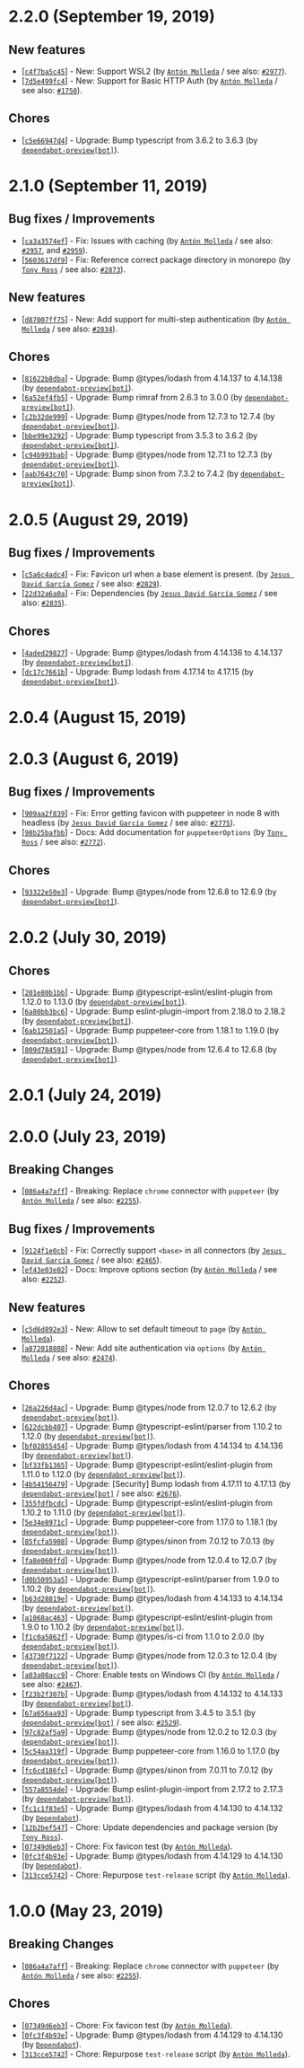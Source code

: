 # 2.2.0 (September 19, 2019)

## New features

* [[`c4f7ba5c45`](https://github.com/webhintio/hint/commit/c4f7ba5c45f9bdfae59055fce82b41af0c095f17)] - New: Support WSL2 (by [`Antón Molleda`](https://github.com/molant) / see also: [`#2977`](https://github.com/webhintio/hint/issues/2977)).
* [[`7d5e499fc4`](https://github.com/webhintio/hint/commit/7d5e499fc4e1de9b628618a70bf0ae3bc0832579)] - New: Support for Basic HTTP Auth (by [`Antón Molleda`](https://github.com/molant) / see also: [`#1750`](https://github.com/webhintio/hint/issues/1750)).

## Chores

* [[`c5e66947d4`](https://github.com/webhintio/hint/commit/c5e66947d494771b487c5d45a477069c61c9ed0b)] - Upgrade: Bump typescript from 3.6.2 to 3.6.3 (by [`dependabot-preview[bot]`](https://github.com/apps/dependabot-preview)).


# 2.1.0 (September 11, 2019)

## Bug fixes / Improvements

* [[`ca3a3574ef`](https://github.com/webhintio/hint/commit/ca3a3574ef6b720c1d07591071f33ef5d328cd8f)] - Fix: Issues with caching (by [`Antón Molleda`](https://github.com/molant) / see also: [`#2957`](https://github.com/webhintio/hint/issues/2957), and [`#2959`](https://github.com/webhintio/hint/issues/2959)).
* [[`5603617df9`](https://github.com/webhintio/hint/commit/5603617df96def7c2571c8e94d595b76ec4633ec)] - Fix: Reference correct package directory in monorepo (by [`Tony Ross`](https://github.com/antross) / see also: [`#2873`](https://github.com/webhintio/hint/issues/2873)).

## New features

* [[`d87007ff75`](https://github.com/webhintio/hint/commit/d87007ff756fba2a41e4d0f3c65e8d85f43040b2)] - New: Add support for multi-step authentication (by [`Antón Molleda`](https://github.com/molant) / see also: [`#2834`](https://github.com/webhintio/hint/issues/2834)).

## Chores

* [[`81622b8dba`](https://github.com/webhintio/hint/commit/81622b8dbaa9ffc5ba1bc3057b76868d3b3e54c5)] - Upgrade: Bump @types/lodash from 4.14.137 to 4.14.138 (by [`dependabot-preview[bot]`](https://github.com/apps/dependabot-preview)).
* [[`6a52ef4fb5`](https://github.com/webhintio/hint/commit/6a52ef4fb50931921be5da4c4cacd8760a3de887)] - Upgrade: Bump rimraf from 2.6.3 to 3.0.0 (by [`dependabot-preview[bot]`](https://github.com/apps/dependabot-preview)).
* [[`c2b32de999`](https://github.com/webhintio/hint/commit/c2b32de9997a922a4744991306a9bf9b22e3910f)] - Upgrade: Bump @types/node from 12.7.3 to 12.7.4 (by [`dependabot-preview[bot]`](https://github.com/apps/dependabot-preview)).
* [[`bbe99e3292`](https://github.com/webhintio/hint/commit/bbe99e329240a17e5f60c6c6261b0b9c2bd1774a)] - Upgrade: Bump typescript from 3.5.3 to 3.6.2 (by [`dependabot-preview[bot]`](https://github.com/apps/dependabot-preview)).
* [[`c94b993bab`](https://github.com/webhintio/hint/commit/c94b993babb99a9b49cc795fbf80663c4750ba93)] - Upgrade: Bump @types/node from 12.7.1 to 12.7.3 (by [`dependabot-preview[bot]`](https://github.com/apps/dependabot-preview)).
* [[`aab7643c70`](https://github.com/webhintio/hint/commit/aab7643c70042a5e7d2da9684844277d707854fe)] - Upgrade: Bump sinon from 7.3.2 to 7.4.2 (by [`dependabot-preview[bot]`](https://github.com/apps/dependabot-preview)).


# 2.0.5 (August 29, 2019)

## Bug fixes / Improvements

* [[`c5a6c4adc4`](https://github.com/webhintio/hint/commit/c5a6c4adc49298c62e80607b9098f1a2bdc8fde4)] - Fix: Favicon url when a base element is present. (by [`Jesus David García Gomez`](https://github.com/sarvaje) / see also: [`#2829`](https://github.com/webhintio/hint/issues/2829)).
* [[`22d32a6a0a`](https://github.com/webhintio/hint/commit/22d32a6a0a59cb32050762268a0bc9a41319a68e)] - Fix: Dependencies (by [`Jesus David García Gomez`](https://github.com/sarvaje) / see also: [`#2835`](https://github.com/webhintio/hint/issues/2835)).

## Chores

* [[`4aded29827`](https://github.com/webhintio/hint/commit/4aded29827590a7d3a51431dfbfe48a1843e12f1)] - Upgrade: Bump @types/lodash from 4.14.136 to 4.14.137 (by [`dependabot-preview[bot]`](https://github.com/apps/dependabot-preview)).
* [[`dc17c7661b`](https://github.com/webhintio/hint/commit/dc17c7661bc8564467a3bde1b4e2c0dbebfcb510)] - Upgrade: Bump lodash from 4.17.14 to 4.17.15 (by [`dependabot-preview[bot]`](https://github.com/apps/dependabot-preview)).


# 2.0.4 (August 15, 2019)


# 2.0.3 (August 6, 2019)

## Bug fixes / Improvements

* [[`909aa2f839`](https://github.com/webhintio/hint/commit/909aa2f839fe6f994f77d6601ef13f13819c2143)] - Fix: Error getting favicon with puppeteer in node 8 with headless (by [`Jesus David García Gomez`](https://github.com/sarvaje) / see also: [`#2775`](https://github.com/webhintio/hint/issues/2775)).
* [[`98b25bafbb`](https://github.com/webhintio/hint/commit/98b25bafbb51dd9a83d88ebcbe951352a70a3f31)] - Docs: Add documentation for `puppeteerOptions` (by [`Tony Ross`](https://github.com/antross) / see also: [`#2772`](https://github.com/webhintio/hint/issues/2772)).

## Chores

* [[`93322e50e3`](https://github.com/webhintio/hint/commit/93322e50e3b5ac067934bf952f980531b3687233)] - Upgrade: Bump @types/node from 12.6.8 to 12.6.9 (by [`dependabot-preview[bot]`](https://github.com/apps/dependabot-preview)).


# 2.0.2 (July 30, 2019)

## Chores

* [[`201e80b1bb`](https://github.com/webhintio/hint/commit/201e80b1bb0e9086ab477bf9e901d279ab3b89c9)] - Upgrade: Bump @typescript-eslint/eslint-plugin from 1.12.0 to 1.13.0 (by [`dependabot-preview[bot]`](https://github.com/apps/dependabot-preview)).
* [[`6a80bb3bc6`](https://github.com/webhintio/hint/commit/6a80bb3bc6b517d7463a3884757aacbaf00d53af)] - Upgrade: Bump eslint-plugin-import from 2.18.0 to 2.18.2 (by [`dependabot-preview[bot]`](https://github.com/apps/dependabot-preview)).
* [[`6ab12501a5`](https://github.com/webhintio/hint/commit/6ab12501a5e7fbae156150b4d742b4f755d3a51f)] - Upgrade: Bump puppeteer-core from 1.18.1 to 1.19.0 (by [`dependabot-preview[bot]`](https://github.com/apps/dependabot-preview)).
* [[`809d784591`](https://github.com/webhintio/hint/commit/809d784591cb5bee32916408749aba6c03282da6)] - Upgrade: Bump @types/node from 12.6.4 to 12.6.8 (by [`dependabot-preview[bot]`](https://github.com/apps/dependabot-preview)).


# 2.0.1 (July 24, 2019)


# 2.0.0 (July 23, 2019)

## Breaking Changes

* [[`086a4a7aff`](https://github.com/webhintio/hint/commit/086a4a7aff82cd72d6d18d5c004657e908127faf)] - Breaking: Replace `chrome` connector with `puppeteer` (by [`Antón Molleda`](https://github.com/molant) / see also: [`#2255`](https://github.com/webhintio/hint/issues/2255)).

## Bug fixes / Improvements

* [[`9124f1e0cb`](https://github.com/webhintio/hint/commit/9124f1e0cb1d54152163978cb95ae73a82b4d639)] - Fix: Correctly support `<base>`   in all connectors (by [`Jesus David García Gomez`](https://github.com/sarvaje) / see also: [`#2465`](https://github.com/webhintio/hint/issues/2465)).
* [[`ef43e03e02`](https://github.com/webhintio/hint/commit/ef43e03e026a4ffed40e82fd118d6e80bf8c0ccc)] - Docs: Improve options section (by [`Antón Molleda`](https://github.com/molant) / see also: [`#2252`](https://github.com/webhintio/hint/issues/2252)).

## New features

* [[`c5d6d892e3`](https://github.com/webhintio/hint/commit/c5d6d892e3585b88ab2674dd604cb4166692d34a)] - New: Allow to set default timeout to `page` (by [`Antón Molleda`](https://github.com/molant)).
* [[`a872018808`](https://github.com/webhintio/hint/commit/a8720188082c752407232c6912d4fdf4b0e96d4f)] - New: Add site authentication via `options` (by [`Antón Molleda`](https://github.com/molant) / see also: [`#2474`](https://github.com/webhintio/hint/issues/2474)).

## Chores

* [[`26a226d4ac`](https://github.com/webhintio/hint/commit/26a226d4acee71dcea4b04764911e0dda0cc41e2)] - Upgrade: Bump @types/node from 12.0.7 to 12.6.2 (by [`dependabot-preview[bot]`](https://github.com/apps/dependabot-preview)).
* [[`622dcbb407`](https://github.com/webhintio/hint/commit/622dcbb40758c9f9033680056d0201fde71a8ee6)] - Upgrade: Bump @typescript-eslint/parser from 1.10.2 to 1.12.0 (by [`dependabot-preview[bot]`](https://github.com/apps/dependabot-preview)).
* [[`bf02855454`](https://github.com/webhintio/hint/commit/bf028554540cb0edf9a671744069b20270fbb9e6)] - Upgrade: Bump @types/lodash from 4.14.134 to 4.14.136 (by [`dependabot-preview[bot]`](https://github.com/apps/dependabot-preview)).
* [[`bf33fb1365`](https://github.com/webhintio/hint/commit/bf33fb1365c5c4ead9e0ec9ce658129c09d1f92d)] - Upgrade: Bump @typescript-eslint/eslint-plugin from 1.11.0 to 1.12.0 (by [`dependabot-preview[bot]`](https://github.com/apps/dependabot-preview)).
* [[`4b54156479`](https://github.com/webhintio/hint/commit/4b54156479d8bcb415945544d4561a0162e2694e)] - Upgrade: [Security] Bump lodash from 4.17.11 to 4.17.13 (by [`dependabot-preview[bot]`](https://github.com/apps/dependabot-preview) / see also: [`#2676`](https://github.com/webhintio/hint/issues/2676)).
* [[`355fdfbcdc`](https://github.com/webhintio/hint/commit/355fdfbcdc4634c4985e765a060f23574c77658a)] - Upgrade: Bump @typescript-eslint/eslint-plugin from 1.10.2 to 1.11.0 (by [`dependabot-preview[bot]`](https://github.com/apps/dependabot-preview)).
* [[`5e34e8971c`](https://github.com/webhintio/hint/commit/5e34e8971cd7aa04728b6ca9abac98273ccdb47b)] - Upgrade: Bump puppeteer-core from 1.17.0 to 1.18.1 (by [`dependabot-preview[bot]`](https://github.com/apps/dependabot-preview)).
* [[`85fcfa5908`](https://github.com/webhintio/hint/commit/85fcfa59082c645f59ebca3992c3e973ebd9a9e4)] - Upgrade: Bump @types/sinon from 7.0.12 to 7.0.13 (by [`dependabot-preview[bot]`](https://github.com/apps/dependabot-preview)).
* [[`fa8e060ffd`](https://github.com/webhintio/hint/commit/fa8e060ffda4011de97ab9bc72a8b055f6e7ca3e)] - Upgrade: Bump @types/node from 12.0.4 to 12.0.7 (by [`dependabot-preview[bot]`](https://github.com/apps/dependabot-preview)).
* [[`d0b50953a5`](https://github.com/webhintio/hint/commit/d0b50953a58d06b71c5a86a24ba1f58b8451e9c7)] - Upgrade: Bump @typescript-eslint/parser from 1.9.0 to 1.10.2 (by [`dependabot-preview[bot]`](https://github.com/apps/dependabot-preview)).
* [[`b63d28819e`](https://github.com/webhintio/hint/commit/b63d28819ec1292454df9c302bf3f754caece802)] - Upgrade: Bump @types/lodash from 4.14.133 to 4.14.134 (by [`dependabot-preview[bot]`](https://github.com/apps/dependabot-preview)).
* [[`a1068ac463`](https://github.com/webhintio/hint/commit/a1068ac463ef63bc38b6c9294d63cb84a3969a25)] - Upgrade: Bump @typescript-eslint/eslint-plugin from 1.9.0 to 1.10.2 (by [`dependabot-preview[bot]`](https://github.com/apps/dependabot-preview)).
* [[`f1c0a5862f`](https://github.com/webhintio/hint/commit/f1c0a5862fade1ead4f7264d9ecbadb469fa8bb4)] - Upgrade: Bump @types/is-ci from 1.1.0 to 2.0.0 (by [`dependabot-preview[bot]`](https://github.com/apps/dependabot-preview)).
* [[`43730f7122`](https://github.com/webhintio/hint/commit/43730f7122b5f0e345fe2cf7f49c530e1ffdee87)] - Upgrade: Bump @types/node from 12.0.3 to 12.0.4 (by [`dependabot-preview[bot]`](https://github.com/apps/dependabot-preview)).
* [[`a03a08acc9`](https://github.com/webhintio/hint/commit/a03a08acc93f0b8c73573ec79ca253bf414aa825)] - Chore: Enable tests on Windows CI (by [`Antón Molleda`](https://github.com/molant) / see also: [`#2467`](https://github.com/webhintio/hint/issues/2467)).
* [[`f23b2f307b`](https://github.com/webhintio/hint/commit/f23b2f307bd2b942d48eaa5af0312ecebfcb9f6c)] - Upgrade: Bump @types/lodash from 4.14.132 to 4.14.133 (by [`dependabot-preview[bot]`](https://github.com/apps/dependabot-preview)).
* [[`67a656aa93`](https://github.com/webhintio/hint/commit/67a656aa936d4b37f2c50b5eb9aa0494778bf542)] - Upgrade: Bump typescript from 3.4.5 to 3.5.1 (by [`dependabot-preview[bot]`](https://github.com/apps/dependabot-preview) / see also: [`#2529`](https://github.com/webhintio/hint/issues/2529)).
* [[`97c82af5a9`](https://github.com/webhintio/hint/commit/97c82af5a9702c1990abd5f221f4c5f0366b2a1c)] - Upgrade: Bump @types/node from 12.0.2 to 12.0.3 (by [`dependabot-preview[bot]`](https://github.com/apps/dependabot-preview)).
* [[`5c54aa319f`](https://github.com/webhintio/hint/commit/5c54aa319f18a74e96e3e869516afd23e1c4059d)] - Upgrade: Bump puppeteer-core from 1.16.0 to 1.17.0 (by [`dependabot-preview[bot]`](https://github.com/apps/dependabot-preview)).
* [[`fc6cd186fc`](https://github.com/webhintio/hint/commit/fc6cd186fce15ea262e919eb876245872b3153d5)] - Upgrade: Bump @types/sinon from 7.0.11 to 7.0.12 (by [`dependabot-preview[bot]`](https://github.com/apps/dependabot-preview)).
* [[`557a8554de`](https://github.com/webhintio/hint/commit/557a8554de588527f8a75695c0946b86589c713e)] - Upgrade: Bump eslint-plugin-import from 2.17.2 to 2.17.3 (by [`dependabot-preview[bot]`](https://github.com/apps/dependabot-preview)).
* [[`fc1c1f83e5`](https://github.com/webhintio/hint/commit/fc1c1f83e5ac393d216adafb328829de1933aef4)] - Upgrade: Bump @types/lodash from 4.14.130 to 4.14.132 (by [`Dependabot`](https://github.com/dependabot-bot)).
* [[`12b2bef547`](https://github.com/webhintio/hint/commit/12b2bef54726c700863655715cebbbcdd1038ad9)] - Chore: Update dependencies and package version (by [`Tony Ross`](https://github.com/antross)).
* [[`07349d6eb3`](https://github.com/webhintio/hint/commit/07349d6eb3fc2bdcd201adb1bbb011145fc4f9bc)] - Chore: Fix favicon test (by [`Antón Molleda`](https://github.com/molant)).
* [[`0fc3f4b93e`](https://github.com/webhintio/hint/commit/0fc3f4b93e55bd2acce46b4557cbf575f0eb2108)] - Upgrade: Bump @types/lodash from 4.14.129 to 4.14.130 (by [`Dependabot`](https://github.com/dependabot-bot)).
* [[`313cce5742`](https://github.com/webhintio/hint/commit/313cce5742c8d6ff855aafe563c72b8e9b7bfb5f)] - Chore: Repurpose `test-release` script (by [`Antón Molleda`](https://github.com/molant)).


# 1.0.0 (May 23, 2019)

## Breaking Changes

* [[`086a4a7aff`](https://github.com/webhintio/hint/commit/086a4a7aff82cd72d6d18d5c004657e908127faf)] - Breaking: Replace `chrome` connector with `puppeteer` (by [`Antón Molleda`](https://github.com/molant) / see also: [`#2255`](https://github.com/webhintio/hint/issues/2255)).

## Chores

* [[`07349d6eb3`](https://github.com/webhintio/hint/commit/07349d6eb3fc2bdcd201adb1bbb011145fc4f9bc)] - Chore: Fix favicon test (by [`Antón Molleda`](https://github.com/molant)).
* [[`0fc3f4b93e`](https://github.com/webhintio/hint/commit/0fc3f4b93e55bd2acce46b4557cbf575f0eb2108)] - Upgrade: Bump @types/lodash from 4.14.129 to 4.14.130 (by [`Dependabot`](https://github.com/dependabot-bot)).
* [[`313cce5742`](https://github.com/webhintio/hint/commit/313cce5742c8d6ff855aafe563c72b8e9b7bfb5f)] - Chore: Repurpose `test-release` script (by [`Antón Molleda`](https://github.com/molant)).


